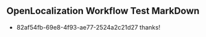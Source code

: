 ## OpenLocalization Workflow Test MarkDown
* 82af54fb-69e8-4f93-ae77-2524a2c21d27 thanks!

<!--HONumber=Aug16_HO5-->


